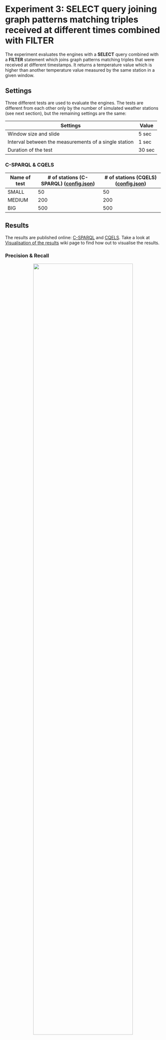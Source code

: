 # Experiment 3: SELECT query joining graph patterns matching triples received at different times combined with FILTER

The experiment evaluates the engines with a **SELECT** query combined with a **FILTER** statement which joins graph patterns matching triples that were received at different timestamps. It returns a temperature value which is higher than another temperature value measured by the same station in a given window.

## Settings

Three different tests are used to evaluate the engines. The tests are different from each other only by the number of simulated weather stations (see next section), but the remaining settings are the same:

Settings | Value
---------|------
Window size and slide | 5 sec
Interval between the measurements of a single station | 1 sec
Duration of the test | 30 sec

### C-SPARQL & CQELS

Name of test | # of stations (C-SPARQL) ([config.json](https://github.com/YABench/yabench-one/blob/master/Experiment_3/csparql/config.json)) | # of stations (CQELS) ([config.json](https://github.com/YABench/yabench-one/blob/master/Experiment_3/cqels/config.json))
-------------|--------------------------|----------------------
SMALL | 50 | 50
MEDIUM | 200 | 200
BIG | 500 | 500

## Results

The results are published online: [C-SPARQL](https://github.com/YABench/yabench-one/tree/master/Experiment_3/csparql/results) and [CQELS](https://github.com/YABench/yabench-one/tree/master/Experiment_3/cqels/results). Take a look at [Visualisation of the results](https://github.com/YABench/yabench/wiki#visualisation-the-results) wiki page to find how out to visualise the results.

### Precision & Recall
<p align="center">
    <img src="http://yabench.github.io/yabench-one/Experiment_3/e3_s_pr.png" width="80%"/>
    </br>
    Fig. 1. Experiment 3 <i>SMALL</i> scenario precision and recall results for CQELS and C-SPARQL.
</p>

<p align="center">
    <img src="http://yabench.github.io/yabench-one/Experiment_3/e3_m_pr.png" width="80%"/>
    </br>
    Fig. 2. Experiment 3 <i>MEDIUM</i> scenario precision and recall results for CQELS and C-SPARQL.
</p>

<p align="center">
    <img src="http://yabench.github.io/yabench-one/Experiment_3/e3_b_pr.png" width="80%"/>
    </br>
    Fig. 3. Experiment 3 <i>BIG</i> scenario precision and recall results for CQELS and C-SPARQL.
</p>

### Delay

<p align="center">
    <img src="http://yabench.github.io/yabench-one/Experiment_3/e3_s_d.png" width="80%"/>
    </br>
    Fig. 4. Experiment 3 <i>SMALL</i> scenario delay for CQELS and C-SPARQL.
</p>

<p align="center">
    <img src="http://yabench.github.io/yabench-one/Experiment_3/e3_m_d.png" width="80%"/>
    </br>
    Fig. 5. Experiment 3 <i>MEDIUM</i> scenario delay for CQELS and C-SPARQL.
</p>

<p align="center">
    <img src="http://yabench.github.io/yabench-one/Experiment_3/e3_b_d.png" width="80%"/>
    </br>
    Fig. 6. Experiment 3 <i>BIG</i> scenario delay for CQELS and C-SPARQL.
</p>

### Performance

<p align="center">
    <img src="http://yabench.github.io/yabench-one/Experiment_3/e3_s_p.png" width="80%"/>
    </br>
    Fig. 7. Experiment 3 <i>SMALL</i> scenario performance results for CQELS and C-SPARQL.
</p>

<p align="center">
    <img src="http://yabench.github.io/yabench-one/Experiment_3/e3_s_p.png" width="80%"/>
    </br>
    Fig. 8. Experiment 3 <i>MEDIUM</i> scenario performance results for CQELS and C-SPARQL.
</p>

<p align="center">
    <img src="http://yabench.github.io/yabench-one/Experiment_3/e3_s_p.png" width="80%"/>
    </br>
    Fig. 9. Experiment 3 <i>BIG</i> scenario performance results for CQELS and C-SPARQL.
</p>